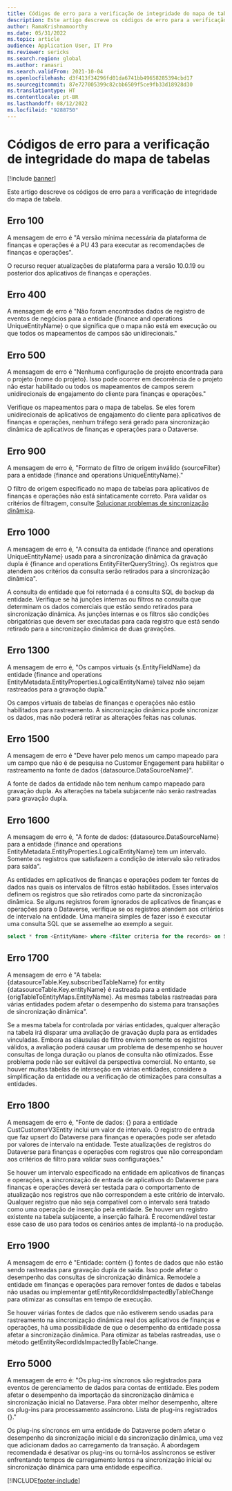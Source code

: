 ```yaml
---
title: Códigos de erro para a verificação de integridade do mapa de tabelas
description: Este artigo descreve os códigos de erro para a verificação de integridade do mapa de tabela.
author: RamaKrishnamoorthy
ms.date: 05/31/2022
ms.topic: article
audience: Application User, IT Pro
ms.reviewer: sericks
ms.search.region: global
ms.author: ramasri
ms.search.validFrom: 2021-10-04
ms.openlocfilehash: d3f413f34296fd01da6741bb49658285394cbd17
ms.sourcegitcommit: 87e727005399c82cbb6509f5ce9fb33d18928d30
ms.translationtype: HT
ms.contentlocale: pt-BR
ms.lasthandoff: 08/12/2022
ms.locfileid: "9288750"
---
```

# <a name="errors-codes-for-the-table-map-health-check"></a>Códigos de erro para a verificação de integridade do mapa de tabelas

[!include [banner](../../includes/banner.md)]



Este artigo descreve os códigos de erro para a verificação de integridade do mapa de tabela.

## <a name="error-100"></a>Erro 100

A mensagem de erro é "A versão mínima necessária da plataforma de finanças e operações é a PU 43 para executar as recomendações de finanças e operações".

O recurso requer atualizações de plataforma para a versão 10.0.19 ou posterior dos aplicativos de finanças e operações.

## <a name="error-400"></a>Erro 400

A mensagem de erro é "Não foram encontrados dados de registro de eventos de negócios para a entidade \{finance and operations UniqueEntityName\} o que significa que o mapa não está em execução ou que todos os mapeamentos de campos são unidirecionais."

## <a name="error-500"></a>Erro 500

A mensagem de erro é "Nenhuma configuração de projeto encontrada para o projeto \{nome do projeto\}. Isso pode ocorrer em decorrência de o projeto não estar habilitado ou todos os mapeamentos de campos serem unidirecionais de engajamento do cliente para finanças e operações."

Verifique os mapeamentos para o mapa de tabelas. Se eles forem unidirecionais de aplicativos de engajamento do cliente para aplicativos de finanças e operações, nenhum tráfego será gerado para sincronização dinâmica de aplicativos de finanças e operações para o Dataverse.

## <a name="error-900"></a>Erro 900

A mensagem de erro é, "Formato de filtro de origem inválido \{sourceFilter\} para a entidade \{finance and operations UniqueEntityName\}."

O filtro de origem especificado no mapa de tabelas para aplicativos de finanças e operações não está sintaticamente correto. Para validar os critérios de filtragem, consulte [Solucionar problemas de sincronização dinâmica](dual-write-troubleshooting-live-sync.md#live-synchronization-issues-that-are-caused-by-incorrect-query-filter-syntax-on-the-dual-write-maps).

## <a name="error-1000"></a>Erro 1000

A mensagem de erro é, "A consulta da entidade \{finance and operations UniqueEntityName\} usada para a sincronização dinâmica da gravação dupla é \{finance and operations EntityFilterQueryString\}. Os registros que atendem aos critérios da consulta serão retirados para a sincronização dinâmica".

A consulta de entidade que foi retornada é a consulta SQL de backup da entidade. Verifique se há junções internas ou filtros na consulta que determinam os dados comerciais que estão sendo retirados para sincronização dinâmica. As junções internas e os filtros são condições obrigatórias que devem ser executadas para cada registro que está sendo retirado para a sincronização dinâmica de duas gravações.

## <a name="error-1300"></a>Erro 1300

A mensagem de erro é, "Os campos virtuais \{s.EntityFieldName\} da entidade \{finance and operations EntityMetadata.EntityProperties.LogicalEntityName\} talvez não sejam rastreados para a gravação dupla."

Os campos virtuais de tabelas de finanças e operações não estão habilitados para rastreamento. A sincronização dinâmica pode sincronizar os dados, mas não poderá retirar as alterações feitas nas colunas.

## <a name="error-1500"></a>Erro 1500

A mensagem de erro é "Deve haver pelo menos um campo mapeado para um campo que não é de pesquisa no Customer Engagement para habilitar o rastreamento na fonte de dados \{datasource.DataSourceName\}".

A fonte de dados da entidade não tem nenhum campo mapeado para gravação dupla. As alterações na tabela subjacente não serão rastreadas para gravação dupla.

## <a name="error-1600"></a>Erro 1600

A mensagem de erro é, "A fonte de dados: \{datasource.DataSourceName\} para a entidade \{finance and operations EntityMetadata.EntityProperties.LogicalEntityName\} tem um intervalo. Somente os registros que satisfazem a condição de intervalo são retirados para saída".

As entidades em aplicativos de finanças e operações podem ter fontes de dados nas quais os intervalos de filtros estão habilitados. Esses intervalos definem os registros que são retirados como parte da sincronização dinâmica. Se alguns registros forem ignorados de aplicativos de finanças e operações para o Dataverse, verifique se os registros atendem aos critérios de intervalo na entidade. Uma maneira simples de fazer isso é executar uma consulta SQL que se assemelhe ao exemplo a seguir.

```sql
select * from <EntityName> where <filter criteria for the records> on SQL.
```

## <a name="error-1700"></a>Erro 1700

A mensagem de erro é "A tabela: \{datasourceTable.Key.subscribedTableName\} for entity \{datasourceTable.Key.entityName\} é rastreada para a entidade \{origTableToEntityMaps.EntityName\}. As mesmas tabelas rastreadas para várias entidades podem afetar o desempenho do sistema para transações de sincronização dinâmica".

Se a mesma tabela for controlada por várias entidades, qualquer alteração na tabela irá disparar uma avaliação de gravação dupla para as entidades vinculadas. Embora as cláusulas de filtro enviem somente os registros válidos, a avaliação poderá causar um problema de desempenho se houver consultas de longa duração ou planos de consulta não otimizados. Esse problema pode não ser evitável da perspectiva comercial. No entanto, se houver muitas tabelas de interseção em várias entidades, considere a simplificação da entidade ou a verificação de otimizações para consultas a entidades.

## <a name="error-1800"></a>Erro 1800
A mensagem de erro é, "Fonte de dados: {} para a entidade CustCustomerV3Entity inclui um valor de intervalo. O registro de entrada que faz upsert do Dataverse para finanças e operações pode ser afetado por valores de intervalo na entidade. Teste atualizações de registros do Dataverse para finanças e operações com registros que não correspondam aos critérios de filtro para validar suas configurações."

Se houver um intervalo especificado na entidade em aplicativos de finanças e operações, a sincronização de entrada de aplicativos do Dataverse para finanças e operações deverá ser testada para o comportamento de atualização nos registros que não correspondem a este critério de intervalo. Qualquer registro que não seja compatível com o intervalo será tratado como uma operação de inserção pela entidade. Se houver um registro existente na tabela subjacente, a inserção falhará. É recomendável testar esse caso de uso para todos os cenários antes de implantá-lo na produção.

## <a name="error-1900"></a>Erro 1900
A mensagem de erro é "Entidade: contém {} fontes de dados que não estão sendo rastreadas para gravação dupla de saída. Isso pode afetar o desempenho das consultas de sincronização dinâmica. Remodele a entidade em finanças e operações para remover fontes de dados e tabelas não usadas ou implementar getEntityRecordIdsImpactedByTableChange para otimizar as consultas em tempo de execução.

Se houver várias fontes de dados que não estiverem sendo usadas para rastreamento na sincronização dinâmica real dos aplicativos de finanças e operações, há uma possibilidade de que o desempenho da entidade possa afetar a sincronização dinâmica. Para otimizar as tabelas rastreadas, use o método getEntityRecordIdsImpactedByTableChange.

## <a name="error-5000"></a>Erro 5000
A mensagem de erro é: "Os plug-ins síncronos são registrados para eventos de gerenciamento de dados para contas de entidade. Eles podem afetar o desempenho da importação da sincronização dinâmica e sincronização inicial no Dataverse. Para obter melhor desempenho, altere os plug-ins para processamento assíncrono. Lista de plug-ins registrados {}."

Os plug-ins síncronos em uma entidade do Dataverse podem afetar o desempenho da sincronização inicial e da sincronização dinâmica, uma vez que adicionam dados ao carregamento da transação. A abordagem recomendada é desativar os plug-ins ou torná-los assíncronos se estiver enfrentando tempos de carregamento lentos na sincronização inicial ou sincronização dinâmica para uma entidade específica.

[!INCLUDE[footer-include](../../../../includes/footer-banner.md)]

